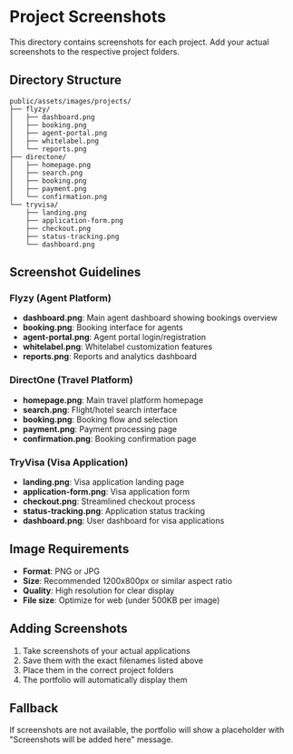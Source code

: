 # Project Screenshots

This directory contains screenshots for each project. Add your actual screenshots to the respective project folders.

## Directory Structure

```
public/assets/images/projects/
├── flyzy/
│   ├── dashboard.png
│   ├── booking.png
│   ├── agent-portal.png
│   ├── whitelabel.png
│   └── reports.png
├── directone/
│   ├── homepage.png
│   ├── search.png
│   ├── booking.png
│   ├── payment.png
│   └── confirmation.png
└── tryvisa/
    ├── landing.png
    ├── application-form.png
    ├── checkout.png
    ├── status-tracking.png
    └── dashboard.png
```

## Screenshot Guidelines

### Flyzy (Agent Platform)
- **dashboard.png**: Main agent dashboard showing bookings overview
- **booking.png**: Booking interface for agents
- **agent-portal.png**: Agent portal login/registration
- **whitelabel.png**: Whitelabel customization features
- **reports.png**: Reports and analytics dashboard

### DirectOne (Travel Platform)
- **homepage.png**: Main travel platform homepage
- **search.png**: Flight/hotel search interface
- **booking.png**: Booking flow and selection
- **payment.png**: Payment processing page
- **confirmation.png**: Booking confirmation page

### TryVisa (Visa Application)
- **landing.png**: Visa application landing page
- **application-form.png**: Visa application form
- **checkout.png**: Streamlined checkout process
- **status-tracking.png**: Application status tracking
- **dashboard.png**: User dashboard for visa applications

## Image Requirements

- **Format**: PNG or JPG
- **Size**: Recommended 1200x800px or similar aspect ratio
- **Quality**: High resolution for clear display
- **File size**: Optimize for web (under 500KB per image)

## Adding Screenshots

1. Take screenshots of your actual applications
2. Save them with the exact filenames listed above
3. Place them in the correct project folders
4. The portfolio will automatically display them

## Fallback

If screenshots are not available, the portfolio will show a placeholder with "Screenshots will be added here" message.
